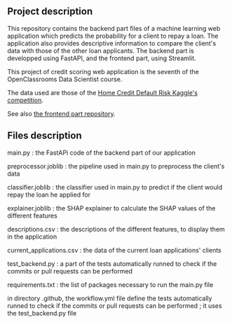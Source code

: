 ##  Project description

This repository contains the backend part files of a machine learning web application which predicts the probability for a client to repay a loan. The application also provides descriptive information to compare the client's data with those of the other loan applicants. The backend part is developped using FastAPI, and the frontend part, using Streamlit.

This project of credit scoring web application is the seventh of the OpenClassrooms Data Scientist course. 

The data used are those of the [Home Credit Default Risk Kaggle's competition](https://www.kaggle.com/c/home-credit-default-risk/data).

See also [the frontend part repository](https://github.com/antoineminier/Credit_scoring_frontend).


## Files description

main.py : the FastAPi code of the backend part of our application

preprocessor.joblib : the pipeline used in main.py to preprocess the client's data

classifier.joblib : the classifier used in main.py to predict if the client would repay the loan he applied for

explainer.joblib : the SHAP explainer to calculate the SHAP values of the different features

descriptions.csv : the descriptions of the different features, to display them in the application

current_applications.csv : the data of the current loan applications' clients

test_backend.py : a part of the tests automatically runned to check if the commits or pull requests can be performed

requirements.txt : the list of packages necessary to run the main.py file

in directory .github, the workflow.yml file define the tests automatically runned to check if the commits or pull requests can be performed ; it uses the test_backend.py file

